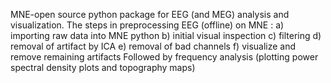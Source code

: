 MNE-open source python package for EEG (and MEG) analysis and visualization.
The steps in preprocessing EEG (offline) on MNE :
a) importing raw data into MNE python
b) initial visual inspection
c) filtering
d) removal of artifact by ICA
e) removal of bad channels
f) visualize and remove remaining artifacts
Followed by frequency analysis (plotting power spectral density plots and topography maps)
